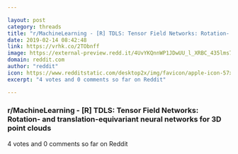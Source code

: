```yaml
---

layout: post
category: threads
title: "r/MachineLearning - [R] TDLS: Tensor Field Networks: Rotation- and translation-equivariant neural networks for 3D point clouds"
date: 2019-02-14 08:42:48
link: https://vrhk.co/2TObnff
image: https://external-preview.redd.it/4UvYKQnnWP1JDwUU_l_XRBC_435lms73mu6zl-sudRM.jpg?auto=webp&s=e8e07b82fce26f28c37d84e66f66b2c686533c02
domain: reddit.com
author: "reddit"
icon: https://www.redditstatic.com/desktop2x/img/favicon/apple-icon-57x57.png
excerpt: "4 votes and 0 comments so far on Reddit"

---
```


### r/MachineLearning - [R] TDLS: Tensor Field Networks: Rotation- and translation-equivariant neural networks for 3D point clouds

4 votes and 0 comments so far on Reddit